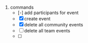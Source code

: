 1. commands
	- [-] add participants for event
	- [x] create event
	- [x] delete all community events
	- [ ] delete all team events
	- [ ] 